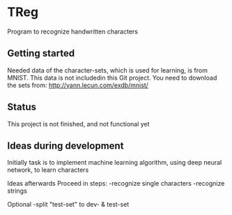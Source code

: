 # TReg
Program to recognize handwritten characters

## Getting started
Needed data of the character-sets, which is used for learning, is from MNIST.
This data is not includedin this Git project. You need to download the sets from:
http://yann.lecun.com/exdb/mnist/

## Status
This project is not finished, and not functional yet

## Ideas during development
Initially task is to implement machine learning algorithm, using
deep neural network, to learn characters


Ideas afterwards
Proceed in steps:
-recognize single characters
-recognize strings

Optional
-split "test-set" to dev- & test-set
